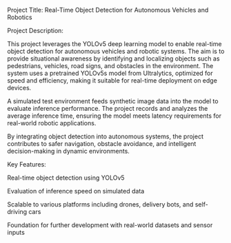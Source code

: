 

Project Title: Real-Time Object Detection for Autonomous Vehicles and Robotics

Project Description:

This project leverages the YOLOv5 deep learning model to enable real-time object detection for autonomous vehicles and robotic systems. The aim is to provide situational awareness by identifying and localizing objects such as pedestrians, vehicles, road signs, and obstacles in the environment. The system uses a pretrained YOLOv5s model from Ultralytics, optimized for speed and efficiency, making it suitable for real-time deployment on edge devices.

A simulated test environment feeds synthetic image data into the model to evaluate inference performance. The project records and analyzes the average inference time, ensuring the model meets latency requirements for real-world robotic applications.

By integrating object detection into autonomous systems, the project contributes to safer navigation, obstacle avoidance, and intelligent decision-making in dynamic environments.

Key Features:

Real-time object detection using YOLOv5

Evaluation of inference speed on simulated data

Scalable to various platforms including drones, delivery bots, and self-driving cars

Foundation for further development with real-world datasets and sensor inputs






